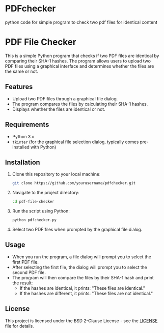 # PDFchecker
python code for simple program to check two pdf files for identical content

# PDF File Checker

This is a simple Python program that checks if two PDF files are identical by comparing their SHA-1 hashes. The program allows users to upload two PDF files using a graphical interface and determines whether the files are the same or not.

## Features
- Upload two PDF files through a graphical file dialog.
- The program compares the files by calculating their SHA-1 hashes.
- Displays whether the files are identical or not.

## Requirements
- Python 3.x
- `tkinter` (for the graphical file selection dialog, typically comes pre-installed with Python)

## Installation

1. Clone this repository to your local machine:

    ```bash
    git clone https://github.com/yourusername/pdfchecker.git
    ```

2. Navigate to the project directory:

    ```bash
    cd pdf-file-checker
    ```

3. Run the script using Python:

    ```bash
    python pdfchecker.py
    ```

4. Select two PDF files when prompted by the graphical file dialog.

## Usage

- When you run the program, a file dialog will prompt you to select the first PDF file.
- After selecting the first file, the dialog will prompt you to select the second PDF file.
- The program will then compare the files by their SHA-1 hash and print the result:
  - If the hashes are identical, it prints: "These files are identical."
  - If the hashes are different, it prints: "These files are not identical."

## License

This project is licensed under the BSD 2-Clause License - see the [LICENSE](LICENSE) file for details.

